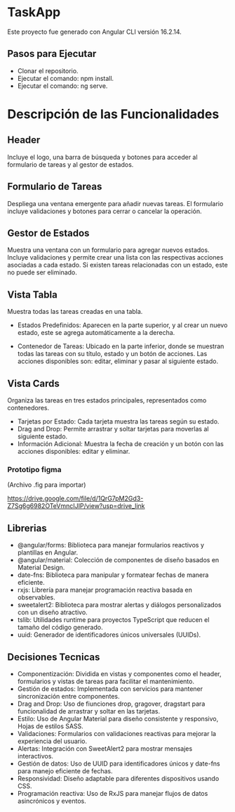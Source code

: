 # TaskApp

Este proyecto fue generado con Angular CLI versión 16.2.14.

## Pasos para Ejecutar

* Clonar el repositorio.
* Ejecutar el comando: npm install.
* Ejecutar el comando: ng serve.

# Descripción de las Funcionalidades

## Header
Incluye el logo, una barra de búsqueda y botones para acceder al formulario de tareas y al gestor de estados.

## Formulario de Tareas
Despliega una ventana emergente para añadir nuevas tareas. El formulario incluye validaciones y botones para cerrar o cancelar la operación.

## Gestor de Estados
Muestra una ventana con un formulario para agregar nuevos estados. Incluye validaciones y permite crear una lista con las respectivas acciones asociadas a cada estado. Si existen tareas relacionadas con un estado, este no puede ser eliminado.

## Vista Tabla
Muestra todas las tareas creadas en una tabla.

* Estados Predefinidos: 
Aparecen en la parte superior, y al crear un nuevo estado, este se agrega automáticamente a la derecha.

* Contenedor de Tareas: Ubicado en la parte inferior, donde se muestran todas las tareas con su título, estado y un botón de acciones. Las acciones disponibles son: editar, eliminar y pasar al siguiente estado.

## Vista Cards
Organiza las tareas en tres estados principales, representados como contenedores.

* Tarjetas por Estado: Cada tarjeta muestra las tareas según su estado.
* Drag and Drop: Permite arrastrar y soltar tarjetas para moverlas al siguiente estado.
* Información Adicional: Muestra la fecha de creación y un botón con las acciones disponibles: editar y eliminar.

### Prototipo figma
(Archivo .fig para importar)

https://drive.google.com/file/d/1QrG7pM2Gd3-Z7Sg6g6982OTeVmncIJIP/view?usp=drive_link


## Librerias

* @angular/forms: Biblioteca para manejar formularios reactivos y plantillas en Angular.
* @angular/material: Colección de componentes de diseño basados en Material Design.
* date-fns: Biblioteca para manipular y formatear fechas de manera eficiente.
* rxjs: Librería para manejar programación reactiva basada en observables.
* sweetalert2: Biblioteca para mostrar alertas y diálogos personalizados con un diseño atractivo.
* tslib: Utilidades runtime para proyectos TypeScript que reducen el tamaño del código generado.
* uuid: Generador de identificadores únicos universales (UUIDs).

## Decisiones Tecnicas

* Componentización: Dividida en vistas y componentes como el header, formularios y vistas de tareas para facilitar el mantenimiento.
* Gestión de estados: Implementada con servicios para mantener sincronización entre componentes.
* Drag and Drop: Uso de fiunciones drop, gragover, dragstart para funcionalidad de arrastrar y soltar en las tarjetas.
* Estilo: Uso de Angular Material para diseño consistente y responsivo, Hojas de estilos SASS.
* Validaciones: Formularios con validaciones reactivas para mejorar la experiencia del usuario.
* Alertas: Integración con SweetAlert2 para mostrar mensajes interactivos.
* Gestión de datos: Uso de UUID para identificadores únicos y date-fns para manejo eficiente de fechas.
* Responsividad: Diseño adaptable para diferentes dispositivos usando CSS.
* Programación reactiva: Uso de RxJS para manejar flujos de datos asincrónicos y eventos.


